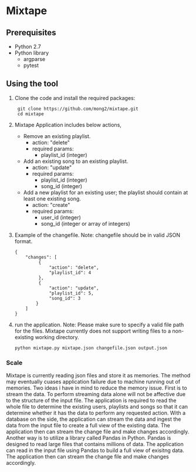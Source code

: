 # Mixtape

## Prerequisites

* Python 2.7
* Python library
    * argparse 
    * pytest

## Using the tool
1. Clone the code and install the required packages:

        git clone https://github.com/mong2/mixtape.git
        cd mixtape
2. Mixtape Application includes below actions, 
   *  Remove an existing playlist.
        * action: "delete"
        * required params: 
            * playlist_id (integer)
   * Add an existing song to an existing playlist.
        * action: "update"
        * required params: 
            * playlist_id (integer)
            * song_id (integer)
   * Add a new playlist for an existing user; the playlist should contain at least one existing song.
        * action: "create"
        * required params:
            * user_id (integer)
            * song_id (integer or array of integers)
2. Example of the changefile. Note: changefile should be in valid JSON format. 
   ```
   {
       "changes": [
            {
                "action": "delete",
                "playlist_id": 4
            },
            {
                "action": "update",
                "playlist_id": 5,
                "song_id": 3
           }
       ]
   }
   ```
3. run the application. Note: Please make sure to specify a valid file path for the files. Mixtape currently does not support writing files to a non-existing working directory.
    ```
    python mixtape.py mixtape.json changefile.json output.json
    ```

### Scale
Mixtape is currently reading json files and store it as memories. The method may eventually cuases application failure due to machine running out of memories. Two ideas i have in mind to reduce the memory issue. First is to stream the data. To perform streaming data alone will not be affective due to the structure of the input file. The application is required to read the whole file to determine the existing users, playlists and songs so that it can determine whether it has the data to perform any requested action. With a database on the side, the application can stream the data and ingest the data from the input file to create a full view of the existing data. The application then can stream the change file and make changes accordingly. Another way is to utilize a library called Pandas in Python. Pandas is designed to read large files that contains millions of data. The application can read in the input file using Pandas to build a full view of exisitng data. The application then can stream the change file and make changes accordingly. 
